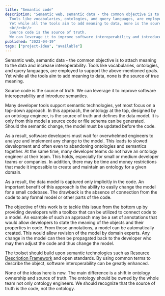 ```yaml
---
title: "Semantic code"
description: "Semantic web, semantic data - the common objective is to attach meaning to the data and increase interoperability.
  Tools like vocabularies, ontologies, and query languages, are employed to support the above-mentioned goals.
  Yet while all the tools aim to add meaning to data, none is the source of true meaning.
  <br/><br/>
  Source code is the source of truth.
  We can leverage it to improve software interoperability and introduce semantics."
published: "2023-04-19"
tags: ["project-idea", "available"]
---
```


Semantic web, semantic data - the common objective is to attach meaning to the data and increase interoperability.
Tools like vocabularies, ontologies, and query languages, are employed to support the above-mentioned goals.
Yet while all the tools aim to add meaning to data, none is the source of true meaning.

Source code is the source of truth.
We can leverage it to improve software interoperability and introduce semantics.

Many developer tools support semantic technologies, yet most focus on a top-down approach.
In this approach, the ontology at the top, designed by an ontology engineer, is the source of truth and defines the data model.
It is only from this model a source code or file schema can be generated.
Should the semantic change, the model must be updated before the code.

As a result, software developers must wait for overwhelmed engineers to analyze and implement any change to the model.
This leads to slowed development and often even to abandoning ontologies and semantics together.
At the same time, many developer teams do not have an ontology engineer at their team.
This holds, especially for small or medium developer teams or companies.
In addition, there may be time and money restrictions that made it impossible to create and maintain an ontology for a given domain.

As a result, the data model is captured only implicitly in the code.
An important benefit of this approach is the ability to easily change the model for a small codebase.
The drawback is the absence of connection from the code to any formal model or other parts of the code.

The objective of this work is to tackle this issue from the bottom up by providing developers with a toolbox that can be utilized to connect code to a model.
An example of such an approach may be a set of annotations that would allow developers to state the meaning of the objects and their properties in code.
From those annotations, a model can be automatically created.
This would allow revision of the model by domain experts.
Any change in the model can then be propagated back to the developer who may then adjust the code and thus change the model.

The toolset should build upon semantic technologies such as [Resource Description Framework] and open standards.
By using common terms to describe the object, software interoperability can be greatly enhanced.

None of the ideas here is new.
The main difference is a shift in ontology ownership and source of truth.
The ontology should be owned by the whole team not only ontology engineers.
We should recognize that the source of truth is the code, not the ontology.

[Resource Description Framework]: <https://www.w3.org/RDF/>
